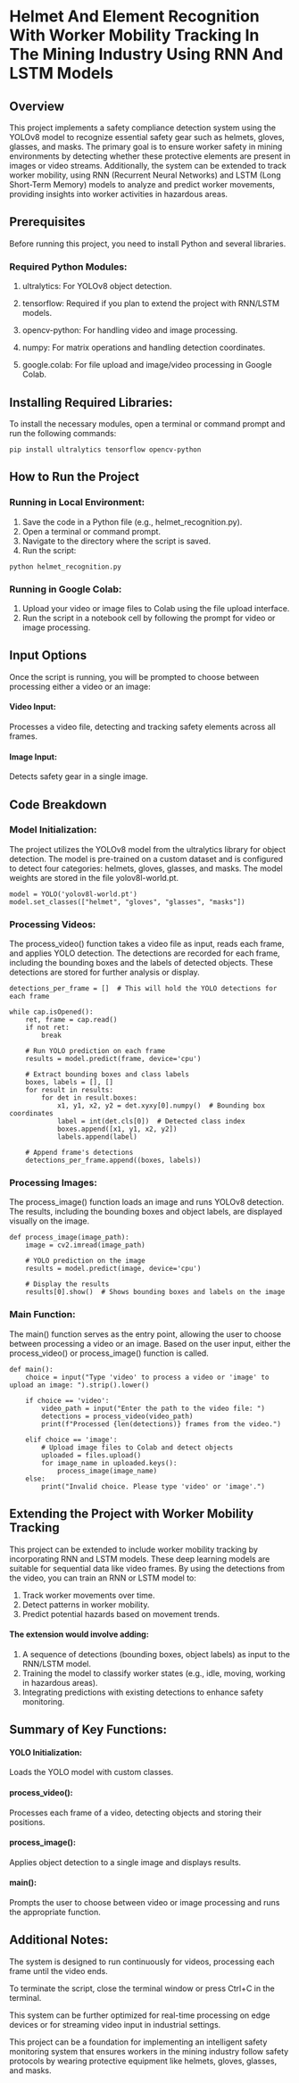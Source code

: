 ﻿# Helmet And Element Recognition With Worker Mobility Tracking In The Mining Industry Using RNN And LSTM Models

## Overview
This project implements a safety compliance detection system using the YOLOv8 model to recognize essential safety gear such as helmets, gloves, glasses, and masks. The primary goal is to ensure worker safety in mining environments by detecting whether these protective elements are present in images or video streams. Additionally, the system can be extended to track worker mobility, using RNN (Recurrent Neural Networks) and LSTM (Long Short-Term Memory) models to analyze and predict worker movements, providing insights into worker activities in hazardous areas.

## Prerequisites
Before running this project, you need to install Python and several libraries.

### Required Python Modules:
  1. ultralytics: For YOLOv8 object detection.
  
  2. tensorflow: Required if you plan to extend the project with RNN/LSTM models.
  
  3. opencv-python: For handling video and image processing.
  
  4. numpy: For matrix operations and handling detection coordinates.
  
  5. google.colab: For file upload and image/video processing in Google Colab.

## Installing Required Libraries:
To install the necessary modules, open a terminal or command prompt and run the following commands:

``` 
pip install ultralytics tensorflow opencv-python
```

## How to Run the Project

### Running in Local Environment:
1. Save the code in a Python file (e.g., helmet_recognition.py).
2. Open a terminal or command prompt.
3. Navigate to the directory where the script is saved.
4. Run the script:

```
python helmet_recognition.py
```

### Running in Google Colab:
1. Upload your video or image files to Colab using the file upload interface.
2. Run the script in a notebook cell by following the prompt for video or image processing.
   
## Input Options
Once the script is running, you will be prompted to choose between processing either a video or an image:

  #### Video Input: 
  Processes a video file, detecting and tracking safety elements across all frames.
  
  #### Image Input: 
  Detects safety gear in a single image.
  
## Code Breakdown

### Model Initialization:

The project utilizes the YOLOv8 model from the ultralytics library for object detection. The model is pre-trained on a custom dataset and is configured to detect four categories: helmets, gloves, glasses, and masks. The model weights are stored in the file yolov8l-world.pt.

```
model = YOLO('yolov8l-world.pt')
model.set_classes(["helmet", "gloves", "glasses", "masks"])
```

### Processing Videos:
The process_video() function takes a video file as input, reads each frame, and applies YOLO detection. The detections are recorded for each frame, including the bounding boxes and the labels of detected objects. These detections are stored for further analysis or display.

```
detections_per_frame = []  # This will hold the YOLO detections for each frame

while cap.isOpened():
    ret, frame = cap.read()
    if not ret:
        break
    
    # Run YOLO prediction on each frame
    results = model.predict(frame, device='cpu')

    # Extract bounding boxes and class labels
    boxes, labels = [], []
    for result in results:
        for det in result.boxes:
            x1, y1, x2, y2 = det.xyxy[0].numpy()  # Bounding box coordinates
            label = int(det.cls[0])  # Detected class index
            boxes.append([x1, y1, x2, y2])
            labels.append(label)

    # Append frame's detections
    detections_per_frame.append((boxes, labels))
```

### Processing Images:
The process_image() function loads an image and runs YOLOv8 detection. The results, including the bounding boxes and object labels, are displayed visually on the image.

```
def process_image(image_path):
    image = cv2.imread(image_path)
    
    # YOLO prediction on the image
    results = model.predict(image, device='cpu')

    # Display the results
    results[0].show()  # Shows bounding boxes and labels on the image
```
### Main Function:
The main() function serves as the entry point, allowing the user to choose between processing a video or an image. Based on the user input, either the process_video() or process_image() function is called.

```
def main():
    choice = input("Type 'video' to process a video or 'image' to upload an image: ").strip().lower()
    
    if choice == 'video':
        video_path = input("Enter the path to the video file: ")
        detections = process_video(video_path)
        print(f"Processed {len(detections)} frames from the video.")
        
    elif choice == 'image':
        # Upload image files to Colab and detect objects
        uploaded = files.upload()
        for image_name in uploaded.keys():
            process_image(image_name)
    else:
        print("Invalid choice. Please type 'video' or 'image'.")
```

## Extending the Project with Worker Mobility Tracking

This project can be extended to include worker mobility tracking by incorporating RNN and LSTM models. These deep learning models are suitable for sequential data like video frames. By using the detections from the video, you can train an RNN or LSTM model to:

1. Track worker movements over time.
2. Detect patterns in worker mobility.
3. Predict potential hazards based on movement trends.

#### The extension would involve adding:

1. A sequence of detections (bounding boxes, object labels) as input to the RNN/LSTM model.
2. Training the model to classify worker states (e.g., idle, moving, working in hazardous areas).
3. Integrating predictions with existing detections to enhance safety monitoring.

## Summary of Key Functions:

#### YOLO Initialization: 
Loads the YOLO model with custom classes.

#### process_video(): 
Processes each frame of a video, detecting objects and storing their positions.

#### process_image(): 
Applies object detection to a single image and displays results.

#### main(): 
Prompts the user to choose between video or image processing and runs the appropriate function.

## Additional Notes:

The system is designed to run continuously for videos, processing each frame until the video ends.

To terminate the script, close the terminal window or press Ctrl+C in the terminal.

This system can be further optimized for real-time processing on edge devices or for streaming video input in industrial settings.

This project can be a foundation for implementing an intelligent safety monitoring system that ensures workers in the mining industry follow safety protocols by wearing protective equipment like helmets, gloves, glasses, and masks.
